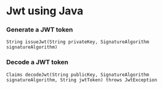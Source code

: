 # Jwt using Java
### Generate a JWT token

```
String issueJwt(String privateKey, SignatureAlgorithm signatureAlgorithm)
```

### Decode a JWT token

```
Claims decodeJwt(String publicKey, SignatureAlgorithm signatureAlgorithm, String jwtToken) throws JwtException
```